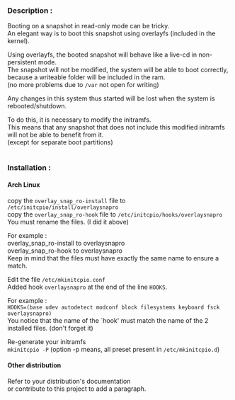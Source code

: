 ### Description :

Booting on a snapshot in read-only mode can be tricky.  
An elegant way is to boot this snapshot using overlayfs (included in the kernel).

Using overlayfs, the booted snapshot will behave like a live-cd in non-persistent mode.  
The snapshot will not be modified, the system will be able to boot correctly, because a writeable folder will be included in the ram.  
(no more problems due to `/var` not open for writing)

Any changes in this system thus started will be lost when the system is rebooted/shutdown.

To do this, it is necessary to modify the initramfs.  
This means that any snapshot that does not include this modified initramfs will not be able to benefit from it.  
(except for separate boot partitions)
#
### Installation :
#### Arch Linux
copy the `overlay_snap_ro-install` file to `/etc/initcpio/install/overlaysnapro`  
copy the `overlay_snap_ro-hook` file to `/etc/initcpio/hooks/overlaysnapro`  
You must rename the files. (I did it above)

For example :  
overlay_snap_ro-install to overlaysnapro  
overlay_snap_ro-hook to overlaysnapro  
Keep in mind that the files must have exactly the same name to ensure a match.

Edit the file `/etc/mkinitcpio.conf`  
Added hook `overlaysnapro` at the end of the line `HOOKS`.

For example :  
`HOOKS=(base udev autodetect modconf block filesystems keyboard fsck overlaysnapro)`  
You notice that the name of the `hook' must match the name of the 2 installed files. (don't forget it)

Re-generate your initramfs  
`mkinitcpio -P` (option -p means, all preset present in `/etc/mkinitcpio.d`)

#### Other distribution
Refer to your distribution's documentation  
or contribute to this project to add a paragraph.
#
